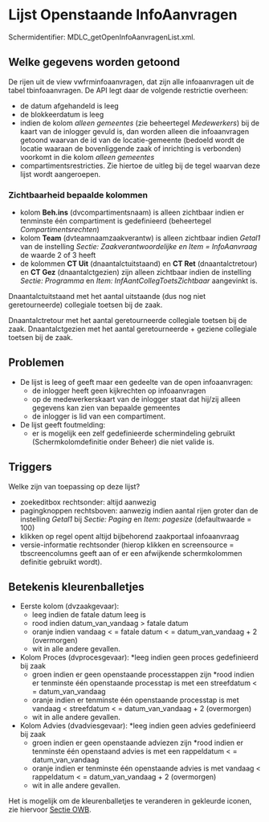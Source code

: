 # Lijst Openstaande InfoAanvragen

Schermidentifier: MDLC_getOpenInfoAanvragenList.xml.

## Welke gegevens worden getoond

De rijen uit de view vwfrminfoaanvragen, dat zijn alle infoaanvragen uit de tabel tbinfoaanvragen.
De API legt daar de volgende restrictie overheen:

- de datum afgehandeld is leeg
- de blokkeerdatum is leeg
- indien de kolom _alleen gemeentes_ (zie beheertegel _Medewerkers_) bij de kaart van de inlogger gevuld is, dan worden alleen die infoaanvragen getoond waarvan de id van de locatie-gemeente (bedoeld wordt de locatie waaraan de bovenliggende zaak of inrichting is verbonden) voorkomt in die kolom _alleen gemeentes_
- compartimentsrestricties. Zie hiertoe de uitleg bij de tegel waarvan deze lijst wordt aangeroepen.

### Zichtbaarheid bepaalde kolommen

- kolom **Beh.ins** (dvcompartimentsnaam) is alleen zichtbaar indien er tenminste één compartiment is gedefinieerd (beheertegel _Compartimentsrechten_)
- kolom **Team** (dvteamnaamzaakverantw) is alleen zichtbaar indien _Getal1_ van de instelling _Sectie: Zaakverantwoordelijke en Item = InfoAanvraag_ de waarde 2 of 3 heeft
- de kolommen **CT Uit** (dnaantalctuitstaand) en **CT Ret** (dnaantalctretour) en **CT Gez** (dnaantalctgezien) zijn alleen zichtbaar indien de instelling _Sectie: Programma_ en _Item: InfAantCollegToetsZichtbaar_ aangevinkt is.

Dnaantalctuitstaand met het aantal uitstaande (dus nog niet geretourneerde) collegiale toetsen bij de zaak.

Dnaantalctretour met het aantal geretourneerde collegiale toetsen bij de zaak. Dnaantalctgezien met het aantal geretourneerde + geziene collegiale toetsen bij de zaak.

## Problemen

- De lijst is leeg of geeft maar een gedeelte van de open infoaanvragen:
  - de inlogger heeft geen kijkrechten op infoaanvragen
  - op de medewerkerskaart van de inlogger staat dat hij/zij alleen gegevens kan zien van bepaalde gemeentes
  - de inlogger is lid van een compartiment.
- De lijst geeft foutmelding:
  - er is mogelijk een zelf gedefinieerde schermindeling gebruikt (Schermkolomdefinitie onder Beheer) die niet valide is.

## Triggers

Welke zijn van toepassing op deze lijst?

- zoekeditbox rechtsonder: altijd aanwezig
- pagingknoppen rechtsboven: aanwezig indien aantal rijen groter dan de instelling _Getal1_ bij _Sectie: Paging_ en _Item: pagesize_ (defaultwaarde = 100)
- klikken op regel opent altijd bijbehorend zaakportaal infoaanvraag
- versie-informatie rechtsonder (hierop klikken en screensource = tbscreencolumns geeft aan of er een afwijkende schermkolommen definitie gebruikt wordt).

## Betekenis kleurenballetjes

- Eerste kolom (dvzaakgevaar):
  - leeg indien de fatale datum leeg is
  - rood indien datum_van_vandaag > fatale datum
  - oranje indien vandaag < = fatale datum < = datum_van_vandaag + 2 (overmorgen)
  - wit in alle andere gevallen.
- Kolom Proces (dvprocesgevaar):
  \*leeg indien geen proces gedefinieerd bij zaak
  - groen indien er geen openstaande processtappen zijn
    \*rood indien er tenminste één openstaande processtap is met een streefdatum < = datum_van_vandaag
  - oranje indien er tenminste één openstaande processtap is met vandaag < streefdatum < = datum_van_vandaag + 2 (overmorgen)
  - wit in alle andere gevallen.
- Kolom Advies (dvadviesgevaar):
  \*leeg indien geen advies gedefinieerd bij zaak
  - groen indien er geen openstaande adviezen zijn
    \*rood indien er tenminste één openstaand advies is met een rappeldatum < = datum_van_vandaag
  - oranje indien er tenminste één openstaande advies is met vandaag < rappeldatum < = datum_van_vandaag + 2 (overmorgen)
  - wit in alle andere gevallen.

Het is mogelijk om de kleurenballetjes te veranderen in gekleurde iconen, zie hiervoor [Sectie OWB](../../../../instellen_inrichten/configuratie/sectie_owb.md).
